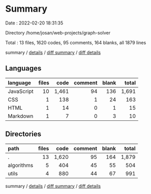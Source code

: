 # Summary

Date : 2022-02-20 18:31:35

Directory /home/josan/web-projects/graph-solver

Total : 13 files,  1620 codes, 95 comments, 164 blanks, all 1879 lines

summary / [details](details.md) / [diff summary](diff.md) / [diff details](diff-details.md)

## Languages
| language | files | code | comment | blank | total |
| :--- | ---: | ---: | ---: | ---: | ---: |
| JavaScript | 10 | 1,461 | 94 | 136 | 1,691 |
| CSS | 1 | 138 | 1 | 24 | 163 |
| HTML | 1 | 14 | 0 | 1 | 15 |
| Markdown | 1 | 7 | 0 | 3 | 10 |

## Directories
| path | files | code | comment | blank | total |
| :--- | ---: | ---: | ---: | ---: | ---: |
| . | 13 | 1,620 | 95 | 164 | 1,879 |
| algorithms | 5 | 404 | 45 | 55 | 504 |
| utils | 4 | 880 | 44 | 67 | 991 |

summary / [details](details.md) / [diff summary](diff.md) / [diff details](diff-details.md)